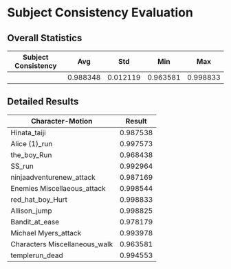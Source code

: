 # Subject Consistency Evaluation

## Overall Statistics

| Subject Consistency | Avg         | Std         | Min         | Max         |
|---------------------|-------------|-------------|-------------|-------------|
|                     | 0.988348    | 0.012119    | 0.963581    | 0.998833    |

## Detailed Results

| Character-Motion                 | Result        |
|----------------------------------|---------------|
| Hinata_taiji                     | 0.987538    |
| Alice (1)_run                    | 0.997573    |
| the_boy_Run                      | 0.968438    |
| SS_run                           | 0.992964    |
| ninjaadventurenew_attack         | 0.987169    |
| Enemies  Miscellaeous_attack     | 0.998544    |
| red_hat_boy_Hurt                 | 0.998833    |
| Allison_jump                     | 0.998825    |
| Bandit_at_ease                   | 0.978179    |
| Michael Myers_attack             | 0.993978    |
| Characters  Miscellaneous_walk   | 0.963581    |
| templerun_dead                   | 0.994553    |
